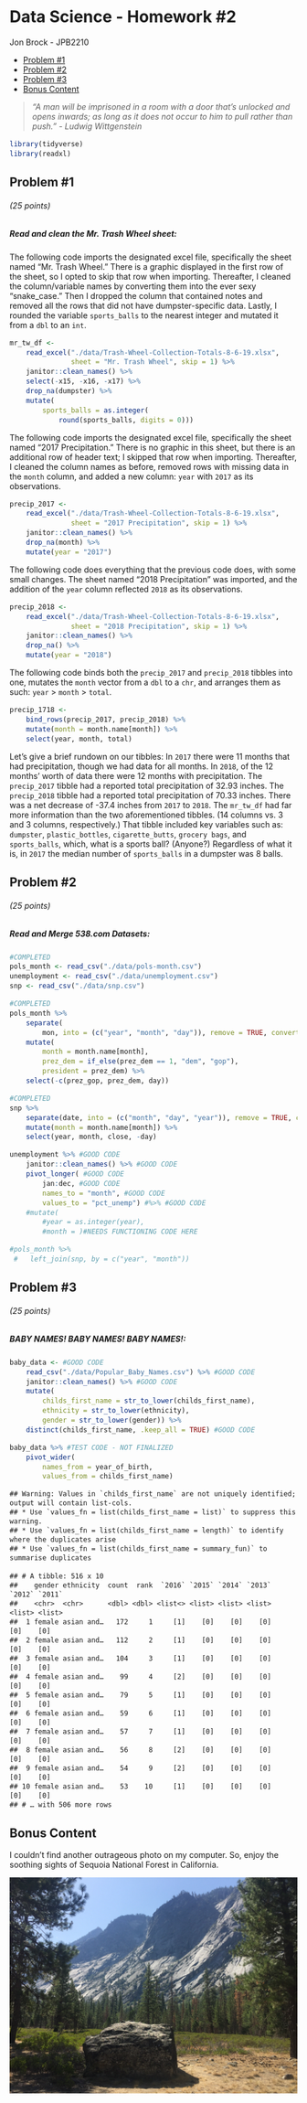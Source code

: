 Data Science - Homework \#2
================
Jon Brock - JPB2210

  - [Problem \#1](#problem-1)
  - [Problem \#2](#problem-2)
  - [Problem \#3](#problem-3)
  - [Bonus Content](#bonus-content)

> *“A man will be imprisoned in a room with a door that’s unlocked and
> opens inwards; as long as it does not occur to him to pull rather than
> push.” - Ludwig Wittgenstein*

``` r
library(tidyverse)
library(readxl)
```

## Problem \#1

###### (*25 points*)

##### *Read and clean the Mr. Trash Wheel sheet:*

The following code imports the designated excel file, specifically the
sheet named “Mr. Trash Wheel.” There is a graphic displayed in the first
row of the sheet, so I opted to skip that row when importing.
Thereafter, I cleaned the column/variable names by converting them into
the ever sexy “snake\_case.” Then I dropped the column that contained
notes and removed all the rows that did not have dumpster-specific data.
Lastly, I rounded the variable `sports_balls` to the nearest integer and
mutated it from a `dbl` to an `int`.

``` r
mr_tw_df <-
    read_excel("./data/Trash-Wheel-Collection-Totals-8-6-19.xlsx", 
               sheet = "Mr. Trash Wheel", skip = 1) %>% 
    janitor::clean_names() %>% 
    select(-x15, -x16, -x17) %>% 
    drop_na(dumpster) %>% 
    mutate(
        sports_balls = as.integer(
            round(sports_balls, digits = 0)))
```

The following code imports the designated excel file, specifically the
sheet named “2017 Precipitation.” There is no graphic in this sheet, but
there is an additional row of header text; I skipped that row when
importing. Thereafter, I cleaned the column names as before, removed
rows with missing data in the `month` column, and added a new column:
`year` with `2017` as its observations.

``` r
precip_2017 <-
    read_excel("./data/Trash-Wheel-Collection-Totals-8-6-19.xlsx", 
               sheet = "2017 Precipitation", skip = 1) %>%
    janitor::clean_names() %>% 
    drop_na(month) %>% 
    mutate(year = "2017")
```

The following code does everything that the previous code does, with
some small changes. The sheet named “2018 Precipitation” was imported,
and the addition of the `year` column reflected `2018` as its
observations.

``` r
precip_2018 <-
    read_excel("./data/Trash-Wheel-Collection-Totals-8-6-19.xlsx", 
               sheet = "2018 Precipitation", skip = 1) %>%
    janitor::clean_names() %>% 
    drop_na() %>% 
    mutate(year = "2018")
```

The following code binds both the `precip_2017` and `precip_2018`
tibbles into one, mutates the `month` vector from a `dbl` to a `chr`,
and arranges them as such: `year` \> `month` \> `total`.

``` r
precip_1718 <-
    bind_rows(precip_2017, precip_2018) %>% 
    mutate(month = month.name[month]) %>% 
    select(year, month, total)
```

Let’s give a brief rundown on our tibbles: In `2017` there were 11
months that had precipitation, though we had data for all months. In
`2018`, of the 12 months’ worth of data there were 12 months with
precipitation. The `precip_2017` tibble had a reported total
precipitation of 32.93 inches. The `precip_2018` tibble had a reported
total precipitation of 70.33 inches. There was a net decrease of -37.4
inches from `2017` to `2018`. The `mr_tw_df` had far more information
than the two aforementioned tibbles. (14 columns vs. 3 and 3 columns,
respectively.) That tibble included key variables such as: `dumpster`,
`plastic_bottles`, `cigarette_butts`, `grocery bags`, and
`sports_balls`, which, what is a sports ball? (Anyone?) Regardless of
what it is, in `2017` the median number of `sports_balls` in a dumpster
was 8 balls.

## Problem \#2

###### (*25 points*)

##### *Read and Merge 538.com Datasets:*

``` r
#COMPLETED
pols_month <- read_csv("./data/pols-month.csv")
unemployment <- read_csv("./data/unemployment.csv")
snp <- read_csv("./data/snp.csv")
```

``` r
#COMPLETED
pols_month %>%
    separate(
        mon, into = (c("year", "month", "day")), remove = TRUE, convert = TRUE) %>%
    mutate(
        month = month.name[month],
        prez_dem = if_else(prez_dem == 1, "dem", "gop"),
        president = prez_dem) %>%
    select(-c(prez_gop, prez_dem, day))
```

``` r
#COMPLETED
snp %>%
    separate(date, into = (c("month", "day", "year")), remove = TRUE, convert = TRUE) %>%
    mutate(month = month.name[month]) %>%
    select(year, month, close, -day)
```

``` r
unemployment %>% #GOOD CODE
    janitor::clean_names() %>% #GOOD CODE
    pivot_longer( #GOOD CODE
        jan:dec, #GOOD CODE
        names_to = "month", #GOOD CODE
        values_to = "pct_unemp") #%>% #GOOD CODE
    #mutate(
        #year = as.integer(year),
        #month = )#NEEDS FUNCTIONING CODE HERE
```

``` r
#pols_month %>% 
 #   left_join(snp, by = c("year", "month"))
```

## Problem \#3

###### (*25 points*)

##### *BABY NAMES\! BABY NAMES\! BABY NAMES\!:*

``` r
baby_data <- #GOOD CODE
    read_csv("./data/Popular_Baby_Names.csv") %>% #GOOD CODE
    janitor::clean_names() %>% #GOOD CODE
    mutate(
        childs_first_name = str_to_lower(childs_first_name),
        ethnicity = str_to_lower(ethnicity),
        gender = str_to_lower(gender)) %>% 
    distinct(childs_first_name, .keep_all = TRUE) #GOOD CODE
```

``` r
baby_data %>% #TEST CODE - NOT FINALIZED
    pivot_wider(
        names_from = year_of_birth,
        values_from = childs_first_name)
```

    ## Warning: Values in `childs_first_name` are not uniquely identified; output will contain list-cols.
    ## * Use `values_fn = list(childs_first_name = list)` to suppress this warning.
    ## * Use `values_fn = list(childs_first_name = length)` to identify where the duplicates arise
    ## * Use `values_fn = list(childs_first_name = summary_fun)` to summarise duplicates

    ## # A tibble: 516 x 10
    ##    gender ethnicity  count  rank  `2016` `2015` `2014` `2013` `2012` `2011`
    ##    <chr>  <chr>      <dbl> <dbl> <list<> <list> <list> <list> <list> <list>
    ##  1 female asian and…   172     1     [1]    [0]    [0]    [0]    [0]    [0]
    ##  2 female asian and…   112     2     [1]    [0]    [0]    [0]    [0]    [0]
    ##  3 female asian and…   104     3     [1]    [0]    [0]    [0]    [0]    [0]
    ##  4 female asian and…    99     4     [2]    [0]    [0]    [0]    [0]    [0]
    ##  5 female asian and…    79     5     [1]    [0]    [0]    [0]    [0]    [0]
    ##  6 female asian and…    59     6     [1]    [0]    [0]    [0]    [0]    [0]
    ##  7 female asian and…    57     7     [1]    [0]    [0]    [0]    [0]    [0]
    ##  8 female asian and…    56     8     [2]    [0]    [0]    [0]    [0]    [0]
    ##  9 female asian and…    54     9     [2]    [0]    [0]    [0]    [0]    [0]
    ## 10 female asian and…    53    10     [1]    [0]    [0]    [0]    [0]    [0]
    ## # … with 506 more rows

## Bonus Content

I couldn’t find another outrageous photo on my computer. So, enjoy the
soothing sights of Sequoia National Forest in California.

<center>

![](IMG_4874.jpg)

</center>
